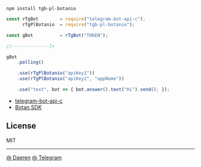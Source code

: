 ```
npm install tgb-pl-botanio
```

```js
const rTgBot        = require("telegram-bot-api-c"),
      rTgPlBotanio  = require("tgb-pl-botanio");

const gBot          = rTgBot("TOKEN");

//--------------]>

gBot
    .polling()

    .use(rTgPlBotanio("apiKey1"))
    .use(rTgPlBotanio("apiKey2", "appName"))

    .use("text", bot => { bot.answer().text("Hi").send(); });
```


* [telegram-bot-api-c][3]
* [Botan SDK][4]



## License

MIT

----------------------------------
[@ Daeren][1]
[@ Telegram][2]


[1]: http://666.io
[2]: https://telegram.me/io666
[3]: https://npmjs.com/package/telegram-bot-api-c
[4]: https://github.com/botanio/sdk#js